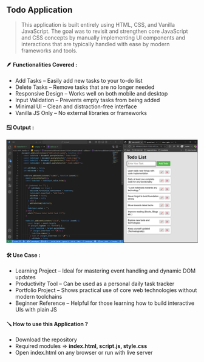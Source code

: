 ## Todo Application
> This application is built entirely using HTML, CSS, and Vanilla JavaScript. The goal was to revisit and strengthen core JavaScript and CSS concepts by manually implementing UI components and interactions that are typically handled with ease by modern frameworks and tools.

#### 🪶 Functionalities Covered : 
- Add Tasks – Easily add new tasks to your to-do list
- Delete Tasks – Remove tasks that are no longer needed
- Responsive Design – Works well on both mobile and desktop
- Input Validation – Prevents empty tasks from being added
- Minimal UI – Clean and distraction-free interface
- Vanilla JS Only – No external libraries or frameworks

#### 🪟 Output : 
![alt text](image.png)

#### 🛠️ Use Case :
- Learning Project – Ideal for mastering event handling and dynamic DOM updates
- Productivity Tool – Can be used as a personal daily task tracker
- Portfolio Project – Shows practical use of core web technologies without modern toolchains
- Beginner Reference – Helpful for those learning how to build interactive UIs with plain JS

#### 🪛 How to use this Application ?
- Download the repository
- Required modules => **index.html, script.js, style.css**
- Open index.html on any browser or run with live server